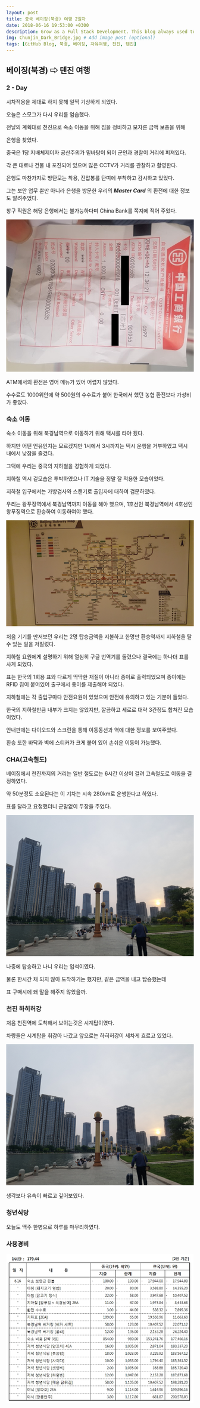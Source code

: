 ```yaml
---
layout: post
title: 중국 베이징(북경) 여행 2일차
date: 2018-06-16 19:53:00 +0300
description: Grow as a Full Stack Development. This blog always used to keep learning knowledge.
img: Chunjin_Dark_Bridge.jpg # Add image post (optional)
tags: [GitHub Blog, 북경, 베이징, 자유여행, 천진, 텐진]
---
```


## 베이징(북경) ⇨ 텐진 여행

### **2 - Day**

  시차적응을 제대로 하지 못해 일찍 기상하게 되었다. 
  
  오늘은 스모그가 다시 우리를 엄습했다.

  전날의 계획대로 천진으로 숙소 이동을 위해 짐을 정비하고 모자른 금액 보충을 위해

  은행을 찾았다.

  중국은 1당 지배체제이자 공산주의가 밑바탕이 되어 군인과 경찰이 거리에 퍼져있다.

  각 큰 대로나 건물 내 포진되어 있으며 많은 CCTV가 거리를 관찰하고 촬영한다.

  은행도 마찬가지로 방탄모는 착용, 진압봉를 탄띠에 부착하고 감시하고 있었다.
  
  그는 보안 업무 뿐만 아니라 은행을 방문한 우리의 ***Master Card*** 의 환전에 대한 정보도 알려주었다.
  
  창구 직원은 해당 은행에서는 불가능하다며 China Bank를 쪽지에 적어 주었다.

  ![receipts](..\assets\img\trip\2018-06-16\receipts.jpg)

  ATM에서의 환전은 영어 메뉴가 있어 어렵지 않았다.

  수수료도 1000위안에 약 500원의 수수료가 붙어 한국에서 했던 농협 환전보다 가성비가 좋았다.

### **숙소 이동**

  숙소 이동을 위해 북경남역으로 이동하기 위해 택시를 타야 됬다.

  하지만 어떤 언유인지는 모르겠지만 1시에서 3시까지는 택시 운행을 거부하였고 택시 내에서 낮잠을 즐겼다.

  그덕에 우리는 중국의 지하철을 경험하게 되었다.

  지하철 역시 겉모습은 투박하였으나 IT 기술을 정말 잘 적용한 모습이었다.

  지하철 입구에서는 가방검사와 스캔기로 출입자에 대하여 검문하였다.

  우리는 왕푸징역에서 북경남역까지 이동을 해야 했으며, 1호선인 북경남역에서 4호선인 왕푸징역으로 환승하여 이동하여야 했다.
  
  ![subway_transfer](..\assets\img\trip\2018-06-16\subway_transfer.jpg)

  처음 기기를 만저보던 우리는 2명 탑승금액을 지불하고 한명만 환승역까지 지하철을 탈수 있는 일을 저질렀다.

  지하철 요원에게 설명하기 위해 열심히 구글 번역기를 돌렸으나 결국에는 하나더 표를 사게 되었다.

  표는 한국의 1회용 표와 다르게 딱딱한 재질이 아니라 종이로 출력되었으며 종이에는 RFID 칩이 붙어있어 출구에서 좋이를 제출해야 되었다.

  지하철에는 각 출입구마다 안전요원이 있었으며 안전에 유의하고 있는 기분이 들었다.

  한국의 지하철만큼 내부가 크지는 않았지만, 깔끔하고 세로로 대략 3칸정도 합쳐진 모습이었다.

  안내판에는 다이오드와 스크린을 통해 이동동선과 역에 대한 정보를 보여주었다.

  환승 또한 바닥과 벽에 스티커가 크게 붙어 있어 손쉬운 이동이 가능했다.

### **CHA(고속철도)**

  베이징에서 천진까지의 거리는 일반 철도로는 6시간 이상이 걸려 고속철도로 이동을 결정하였다. 
  
  약 50분정도 소요된다는 이 기차는 시속 280km로 운행한다고 하였다.

  표를 달라고 요청했더니 군말없이 두장을 주었다.

  ![train_buy](..\assets\img\trip\2018-06-16\river_afternoon.jpg)

  나중에 탑승하고 나니 우리는 입석이였다.

  물론 한시간 채 되지 않아 도착하기는 했지만, 같은 금액을 내고 탑승했는데

  표 구매시에 왜 말을 해주지 않았을까.

### **천진 하히허강**

 처음 천진역에 도착해서 보이는것은 시계탑이였다.
 
 차량들은 시계탑을 휘감아 나갔고 앞으로는 하히허강이 세차게 흐르고 있었다.

![river_afternoon](..\assets\img\trip\2018-06-16\river_afternoon.jpg)
 
 생각보다 유속이 빠르고 깊어보였다.

### **청년식당** 

 오늘도 맥주 한병으로 하루를 마무리하였다.

### **사용경비**
  
  ![Used Money](..\assets\img\trip\2018-06-16\Used_Money.jpg)